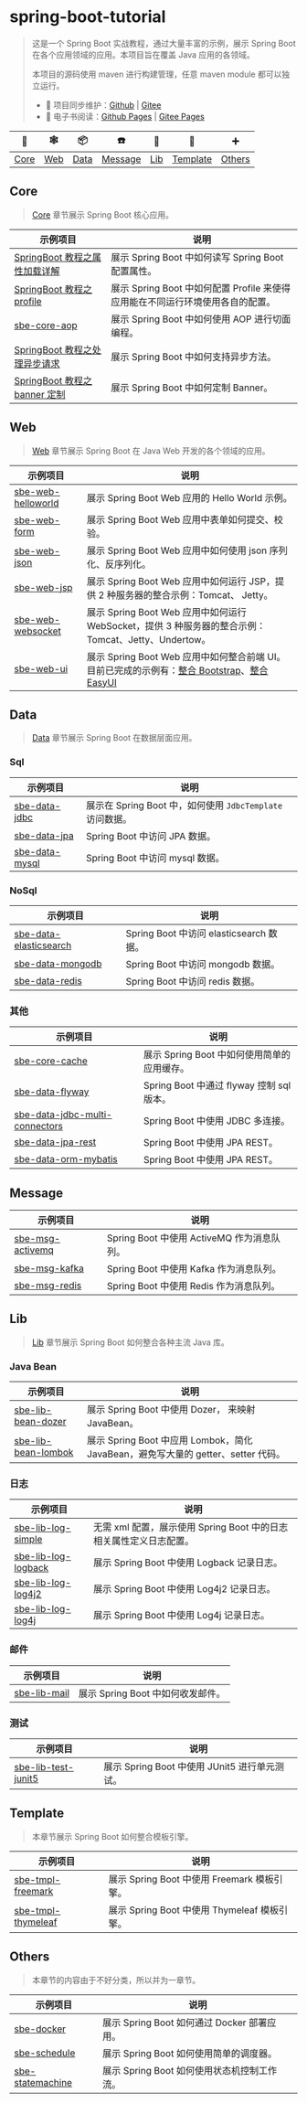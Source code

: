 # spring-boot-tutorial

> 这是一个 Spring Boot 实战教程，通过大量丰富的示例，展示 Spring Boot 在各个应用领域的应用。本项目旨在覆盖 Java 应用的各领域。
>
> 本项目的源码使用 maven 进行构建管理，任意 maven module 都可以独立运行。
>
> - 🔁 项目同步维护：[Github](https://github.com/dunwu/spring-boot-tutorial/) | [Gitee](https://gitee.com/turnon/spring-boot-tutorial/)
> - 📖 电子书阅读：[Github Pages](https://dunwu.github.io/spring-boot-tutorial/) | [Gitee Pages](http://turnon.gitee.io/spring-boot-tutorial/)

|     :gem:     | :spider_web: |   :package:   |       :phone:       |   :link:    |        :bento:        | :heavy_plus_sign: |
| :-----------: | :----------: | :-----------: | :-----------------: | :---------: | :-------------------: | ----------------- |
| [Core](#core) | [Web](#web)  | [Data](#data) | [Message](#message) | [Lib](#lib) | [Template](#template) | [Others](#others) |

## Core

> [Core](codes/core) 章节展示 Spring Boot 核心应用。

| 示例项目                                                        | 说明                                                                           |
| --------------------------------------------------------------- | ------------------------------------------------------------------------------ |
| [SpringBoot 教程之属性加载详解](docs/core/sbe-core-property.md) | 展示 Spring Boot 中如何读写 Spring Boot 配置属性。                             |
| [SpringBoot 教程之 profile](docs/core/sbe-core-profile.md)      | 展示 Spring Boot 中如何配置 Profile 来使得应用能在不同运行环境使用各自的配置。 |
| [sbe-core-aop](codes/core/sbe-core-aop)                         | 展示 Spring Boot 中如何使用 AOP 进行切面编程。                                 |
| [SpringBoot 教程之处理异步请求](docs/core/sbe-core-asyn.md)     | 展示 Spring Boot 中如何支持异步方法。                                          |
| [SpringBoot 教程之 banner 定制](docs/core/sbe-core-banner.md)   | 展示 Spring Boot 中如何定制 Banner。                                           |

## Web

> [Web](codes/web) 章节展示 Spring Boot 在 Java Web 开发的各个领域的应用。

| 示例项目                                           | 说明                                                                                                                                                                               |
| -------------------------------------------------- | ---------------------------------------------------------------------------------------------------------------------------------------------------------------------------------- |
| [sbe-web-helloworld](codes/web/sbe-web-helloworld) | 展示 Spring Boot Web 应用的 Hello World 示例。                                                                                                                                     |
| [sbe-web-form](codes/web/sbe-web-form)             | 展示 Spring Boot Web 应用中表单如何提交、校验。                                                                                                                                    |
| [sbe-web-json](codes/web/sbe-web-json)             | 展示 Spring Boot Web 应用中如何使用 json 序列化、反序列化。                                                                                                                        |
| [sbe-web-jsp](codes/web/sbe-web-jsp)               | 展示 Spring Boot Web 应用中如何运行 JSP，提供 2 种服务器的整合示例：Tomcat、 Jetty。                                                                                               |
| [sbe-web-websocket](codes/web/sbe-web-websocket)   | 展示 Spring Boot Web 应用中如何运行 WebSocket，提供 3 种服务器的整合示例：Tomcat、Jetty、Undertow。                                                                                |
| [sbe-web-ui](codes/web/sbe-web-ui)                 | 展示 Spring Boot Web 应用中如何整合前端 UI。目前已完成的示例有：[整合 Bootstrap](codes/web/sbe-web-ui/sbe-web-ui-bootstrap)、[整合 EasyUI](codes/web/sbe-web-ui/sbe-web-ui-easyui) |

## Data

> [Data](codes/data) 章节展示 Spring Boot 在数据层面应用。

### Sql

| 示例项目                                    | 说明                                                      |
| ------------------------------------------- | --------------------------------------------------------- |
| [sbe-data-jdbc](codes/data/sbe-data-jdbc)   | 展示在 Spring Boot 中，如何使用 `JdbcTemplate` 访问数据。 |
| [sbe-data-jpa](codes/data/sbe-data-jpa)     | Spring Boot 中访问 JPA 数据。                             |
| [sbe-data-mysql](codes/data/sbe-data-mysql) | Spring Boot 中访问 mysql 数据。                           |

### NoSql

| 示例项目                                                    | 说明                                    |
| ----------------------------------------------------------- | --------------------------------------- |
| [sbe-data-elasticsearch](codes/data/sbe-data-elasticsearch) | Spring Boot 中访问 elasticsearch 数据。 |
| [sbe-data-mongodb](codes/data/sbe-data-mongodb)             | Spring Boot 中访问 mongodb 数据。       |
| [sbe-data-redis](codes/data/sbe-data-redis)                 | Spring Boot 中访问 redis 数据。         |

### 其他

| 示例项目                                                                    | 说明                                        |
| --------------------------------------------------------------------------- | ------------------------------------------- |
| [sbe-core-cache](codes/data/sbe-data-cache)                                 | 展示 Spring Boot 中如何使用简单的应用缓存。 |
| [sbe-data-flyway](codes/data/sbe-data-flyway)                               | Spring Boot 中通过 flyway 控制 sql 版本。   |
| [sbe-data-jdbc-multi-connectors](codes/data/sbe-data-jdbc-multi-connectors) | Spring Boot 中使用 JDBC 多连接。            |
| [sbe-data-jpa-rest](codes/data/sbe-data-jpa-rest)                           | Spring Boot 中使用 JPA REST。               |
| [sbe-data-orm-mybatis](codes/data/sbe-data-orm-mybatis)                     | Spring Boot 中使用 JPA REST。               |

## Message

| 示例项目                                       | 说明                                       |
| ---------------------------------------------- | ------------------------------------------ |
| [sbe-msg-activemq](codes/msg/sbe-msg-activemq) | Spring Boot 中使用 ActiveMQ 作为消息队列。 |
| [sbe-msg-kafka](codes/msg/sbe-msg-kafka)       | Spring Boot 中使用 Kafka 作为消息队列。    |
| [sbe-msg-redis](codes/msg/sbe-msg-redis)       | Spring Boot 中使用 Redis 作为消息队列。    |

## Lib

> [Lib](codes/lib) 章节展示 Spring Boot 如何整合各种主流 Java 库。

### Java Bean

| 示例项目                                             | 说明                                                                              |
| ---------------------------------------------------- | --------------------------------------------------------------------------------- |
| [sbe-lib-bean-dozer](codes/lib/sbe-lib-bean-dozer)   | 展示 Spring Boot 中使用 Dozer， 来映射 JavaBean。                                 |
| [sbe-lib-bean-lombok](codes/lib/sbe-lib-bean-lombok) | 展示 Spring Boot 中应用 Lombok，简化 JavaBean，避免写大量的 getter、setter 代码。 |

### 日志

| 示例项目                                             | 说明                                                               |
| ---------------------------------------------------- | ------------------------------------------------------------------ |
| [sbe-lib-log-simple](codes/lib/sbe-lib-log-simple)   | 无需 xml 配置，展示使用 Spring Boot 中的日志相关属性定义日志配置。 |
| [sbe-lib-log-logback](codes/lib/sbe-lib-log-logback) | 展示 Spring Boot 中使用 Logback 记录日志。                         |
| [sbe-lib-log-log4j2](codes/lib/sbe-lib-log-log4j2)   | 展示 Spring Boot 中使用 Log4j2 记录日志。                          |
| [sbe-lib-log-log4j](codes/lib/sbe-lib-log-log4j)     | 展示 Spring Boot 中使用 Log4j 记录日志。                           |

### 邮件

| 示例项目                               | 说明                              |
| -------------------------------------- | --------------------------------- |
| [sbe-lib-mail](codes/lib/sbe-lib-mail) | 展示 Spring Boot 中如何收发邮件。 |

### 测试

| 示例项目                                             | 说明                                          |
| ---------------------------------------------------- | --------------------------------------------- |
| [sbe-lib-test-junit5](codes/lib/sbe-lib-test-junit5) | 展示 Spring Boot 中使用 JUnit5 进行单元测试。 |

## Template

> 本章节展示 Spring Boot 如何整合模板引擎。

| 示例项目                                            | 说明                                         |
| --------------------------------------------------- | -------------------------------------------- |
| [sbe-tmpl-freemark](codes/tmpl/sbe-tmpl-freemark)   | 展示 Spring Boot 中使用 Freemark 模板引擎。  |
| [sbe-tmpl-thymeleaf](codes/tmpl/sbe-tmpl-thymeleaf) | 展示 Spring Boot 中使用 Thymeleaf 模板引擎。 |

## Others

> 本章节的内容由于不好分类，所以并为一章节。

| 示例项目                                          | 说明                                        |
| ------------------------------------------------- | ------------------------------------------- |
| [sbe-docker](codes/others/sbe-docker)             | 展示 Spring Boot 如何通过 Docker 部署应用。 |
| [sbe-schedule](codes/others/sbe-schedule)         | 展示 Spring Boot 如何使用简单的调度器。     |
| [sbe-statemachine](codes/others/sbe-statemachine) | 展示 Spring Boot 如何使用状态机控制工作流。 |
